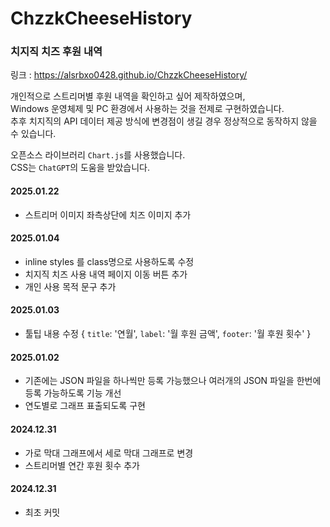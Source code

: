 # ChzzkCheeseHistory

### 치지직 치즈 후원 내역

링크 : https://alsrbxo0428.github.io/ChzzkCheeseHistory/

개인적으로 스트리머별 후원 내역을 확인하고 싶어 제작하였으며,\
Windows 운영체제 및 PC 환경에서 사용하는 것을 전제로 구현하였습니다.\
추후 치지직의 API 데이터 제공 방식에 변경점이 생길 경우 정상적으로 동작하지 않을 수 있습니다.

오픈소스 라이브러리 `Chart.js`를 사용했습니다.\
CSS는 `ChatGPT`의 도움을 받았습니다.

#### 2025.01.22
- 스트리머 이미지 좌측상단에 치즈 이미지 추가

#### 2025.01.04
- inline styles 를 class명으로 사용하도록 수정
- 치지직 치즈 사용 내역 페이지 이동 버튼 추가
- 개인 사용 목적 문구 추가

#### 2025.01.03
- 툴팁 내용 수정 { `title`: '연월', `label`: '월 후원 금액', `footer`: '월 후원 횟수' }

#### 2025.01.02
- 기존에는 JSON 파일을 하나씩만 등록 가능했으나 여러개의 JSON 파일을 한번에 등록 가능하도록 기능 개선
- 연도별로 그래프 표출되도록 구현

#### 2024.12.31
- 가로 막대 그래프에서 세로 막대 그래프로 변경
- 스트리머별 연간 후원 횟수 추가

#### 2024.12.31
- 최초 커밋
